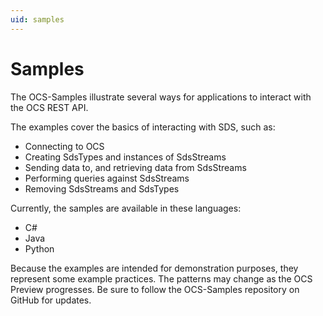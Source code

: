 ```yaml
---
uid: samples
---
```


Samples
=======

The OCS-Samples illustrate several ways for applications to interact with the OCS REST API.

The examples cover the basics of interacting with SDS, such as:

* Connecting to OCS
* Creating SdsTypes and instances of SdsStreams 
* Sending data to, and retrieving data from SdsStreams 
* Performing queries against SdsStreams 
* Removing SdsStreams and SdsTypes

Currently, the samples are available in these languages:

* C# 
* Java
* Python

Because the examples are intended for demonstration purposes, they represent some example
practices. The patterns may change as the OCS Preview progresses. Be sure
to follow the OCS-Samples repository on GitHub for updates.
